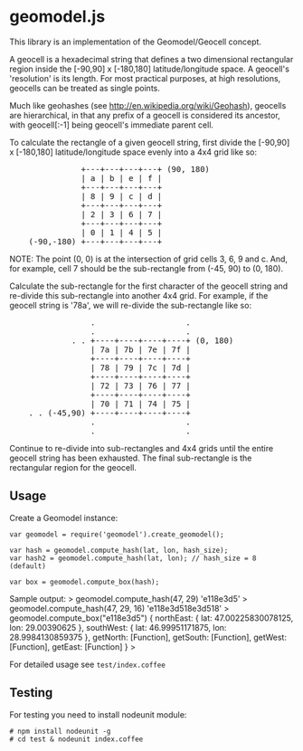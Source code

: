 # geomodel.js

This library is an implementation of the Geomodel/Geocell concept.

A geocell is a hexadecimal string that defines a two dimensional rectangular
region inside the [-90,90] x [-180,180] latitude/longitude space. A geocell's
'resolution' is its length. For most practical purposes, at high resolutions,
geocells can be treated as single points.

Much like geohashes (see http://en.wikipedia.org/wiki/Geohash), geocells are 
hierarchical, in that any prefix of a geocell is considered its ancestor, with
geocell[:-1] being geocell's immediate parent cell.

To calculate the rectangle of a given geocell string, first divide the
[-90,90] x [-180,180] latitude/longitude space evenly into a 4x4 grid like so:

<pre>
               +---+---+---+---+ (90, 180)
               | a | b | e | f |
               +---+---+---+---+
               | 8 | 9 | c | d |
               +---+---+---+---+
               | 2 | 3 | 6 | 7 |
               +---+---+---+---+
               | 0 | 1 | 4 | 5 |
    (-90,-180) +---+---+---+---+
</pre>

NOTE: The point (0, 0) is at the intersection of grid cells 3, 6, 9 and c. And,
for example, cell 7 should be the sub-rectangle from (-45, 90) to (0, 180).   

Calculate the sub-rectangle for the first character of the geocell string and
re-divide this sub-rectangle into another 4x4 grid. For example, if the geocell
string is '78a', we will re-divide the sub-rectangle like so:

<pre>
                 .                   .
                 .                   .
             . . +----+----+----+----+ (0, 180)
                 | 7a | 7b | 7e | 7f |
                 +----+----+----+----+
                 | 78 | 79 | 7c | 7d |
                 +----+----+----+----+
                 | 72 | 73 | 76 | 77 |
                 +----+----+----+----+
                 | 70 | 71 | 74 | 75 |
    . . (-45,90) +----+----+----+----+
                 .                   .
                 .                   .
</pre>

Continue to re-divide into sub-rectangles and 4x4 grids until the entire
geocell string has been exhausted. The final sub-rectangle is the rectangular
region for the geocell.    

## Usage

Create a Geomodel instance:

    var geomodel = require('geomodel').create_geomodel();

    var hash = geomodel.compute_hash(lat, lon, hash_size);
    var hash2 = geomodel.compute_hash(lat, lon); // hash_size = 8 (default)

    var box = geomodel.compute_box(hash);

Sample output:
    > geomodel.compute_hash(47, 29)
    'e118e3d5'
    > geomodel.compute_hash(47, 29, 16)
    'e118e3d518e3d518'
    > geomodel.compute_box("e118e3d5")
    { northEast: { lat: 47.00225830078125, lon: 29.00390625 },
      southWest:
       { lat: 46.99951171875,
         lon: 28.9984130859375 },
      getNorth: [Function],
      getSouth: [Function],
      getWest: [Function],
      getEast: [Function] }
    >

For detailed usage see <code>test/index.coffee</code>

## Testing

For testing you need to install nodeunit module:

    # npm install nodeunit -g
    # cd test & nodeunit index.coffee